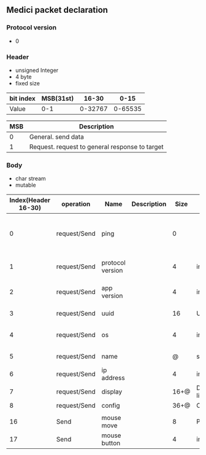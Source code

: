 ## Medici packet declaration
### Protocol version 
 - 0

### Header
 - unsigned Integer
 - 4 byte
 - fixed size

|bit index|MSB(31st)|16-30  |0-15   |
|-|-|-|-|
|Value|0-1|0-32767|0-65535|

|MSB|Description|
|-|-|
|0|General. send data|
|1|Request. request to general response to target|

### Body
 - char stream
 - mutable

|Index(Header 16-30)|operation|Name|Description|Size|Type|Detail|
|-|-|-|-|-|-|-|
|0|request/Send|ping||0||check keep alive, delay check and so on|
|1|request/Send|protocol version||4|int|check for protocol version|
|2|request/Send|app version||4|int|check for application version|
|3|request/Send|uuid||16|Uuid|check for unique id|
|4|request/Send|os||4|int|check for operating system|
|5|request/Send|name||@|string|check for user name|
|6|request/Send|ip address||4|int|check for ip address|
|7|request/Send|display||16+@|Display list||
|8|request/Send|config||36+@|Config||
||||||||
|16|Send|mouse move||8|Point||
|17|Send|mouse button||4|int||